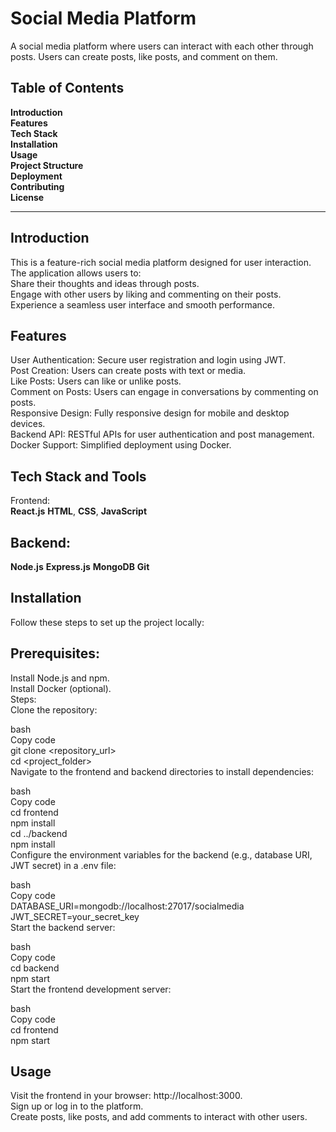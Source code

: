 # Social Media Platform <br/>
A social media platform where users can interact with each other through posts. Users can create posts, like posts, and comment on them.

## Table of Contents <br/>
**Introduction**  <br/>
**Features** <br/>
**Tech Stack** <br/>
**Installation** <br/>
**Usage** <br/>
**Project Structure** <br/>
**Deployment** <br/>
**Contributing** <br/>
**License** <br/>

<hr> 

 ## Introduction <br/>
This is a feature-rich social media platform designed for user interaction. The application allows users to:
 <br/>
Share their thoughts and ideas through posts.  <br/>
Engage with other users by liking and commenting on their posts.  <br/>
Experience a seamless user interface and smooth performance.  <br/>

## Features
User Authentication: Secure user registration and login using JWT.  <br/>
Post Creation: Users can create posts with text or media.  <br/>
Like Posts: Users can like or unlike posts. <br/>
Comment on Posts: Users can engage in conversations by commenting on posts. <br/>
Responsive Design: Fully responsive design for mobile and desktop devices. <br/>
Backend API: RESTful APIs for user authentication and post management. <br/>
Docker Support: Simplified deployment using Docker. <br/>
## Tech Stack and Tools
Frontend: <br/>
**React.js**
 **HTML**, **CSS**, **JavaScript** <br/>
## Backend:   <br/>
**Node.js**
**Express.js**
**MongoDB**
**Git**  <br/>
## Installation <br/>
Follow these steps to set up the project locally: <br/>

## Prerequisites: <br/>
Install Node.js and npm. <br/>
Install Docker (optional). <br/>
Steps: <br/>
Clone the repository: <br/>

bash <br/>
Copy code <br/>
git clone <repository_url> <br/>
cd <project_folder> <br/>
Navigate to the frontend and backend directories to install dependencies: <br/>

bash <br/>
Copy code <br/>
cd frontend <br/>
npm install <br/>
cd ../backend <br/>
npm install <br/>
Configure the environment variables for the backend (e.g., database URI, JWT secret) in a .env file: <br/>

bash <br/>
Copy code <br/>
DATABASE_URI=mongodb://localhost:27017/socialmedia <br/>
JWT_SECRET=your_secret_key <br/>
Start the backend server: <br/>

bash <br/>
Copy code <br/>
cd backend <br/>
npm start <br/>
Start the frontend development server: <br/>

bash <br/>
Copy code <br/>
cd frontend <br/>
npm start <br/>

## Usage  <br/>
Visit the frontend in your browser: http://localhost:3000. <br/>
Sign up or log in to the platform. <br/>
Create posts, like posts, and add comments to interact with other users. <br/>
         
